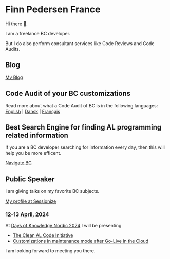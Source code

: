 # Finn Pedersen France

Hi there 👋. 

I am a freelance BC developer. 

But I do also perform consultant services like Code Reviews and Code Audits. 


## Blog
[My Blog](https://www.finnpedersenfrance.com/)

## Code Audit of your BC customizations

Read more about what a Code Audit of BC is in the following languages: [English](https://www.audit-bc.com/) | [Dansk](https://www.audit-bc.com/da) | [Français](https://www.audit-bc.com/fr)

## Best Search Engine for finding AL programming related information

If you are a BC developer searching for information every day, then this will help you be more efficent. 

[Navigate BC](https://www.navigate-bc.com/)

## Public Speaker

I am giving talks on my favorite BC subjects. 

[My profile at Sessionize](https://sessionize.com/finn-pedersen/)

### 12-13 April, 2024
At [Days of Knowledge Nordic 2024](https://www.directionsforpartners.com/conferences-and-events/days-of-knowledge/nordic-2024)
I will be presenting
- [The Clean AL Code Initiative](https://www.directionsforpartners.com/conferences-and-events/days-of-knowledge/nordic-2024/schedule?session=613714)
- [Customizations in maintenance mode after Go-Live in the Cloud](https://www.directionsforpartners.com/conferences-and-events/days-of-knowledge/nordic-2024/schedule?day=13-04-2024&session=634199)

I am looking forward to meeting you there.

<!--
**finnpedersenkazes/finnpedersenkazes** is a ✨ _special_ ✨ repository because its `README.md` (this file) appears on your GitHub profile.

Here are some ideas to get you started:

- 🔭 I’m currently working on ...
- 🌱 I’m currently learning ...
- 👯 I’m looking to collaborate on ...
- 🤔 I’m looking for help with ...
- 💬 Ask me about ...
- 📫 How to reach me: ...
- 😄 Pronouns: ...
- ⚡ Fun fact: ...
-->



<!--

**Here are some ideas to get you started:**

🙋‍♀️ A short introduction - what is your organization all about?
🌈 Contribution guidelines - how can the community get involved?
👩‍💻 Useful resources - where can the community find your docs? Is there anything else the community should know?
🍿 Fun facts - what does your team eat for breakfast?
🧙 Remember, you can do mighty things with the power of [Markdown](https://docs.github.com/github/writing-on-github/getting-started-with-writing-and-formatting-on-github/basic-writing-and-formatting-syntax)
-->
